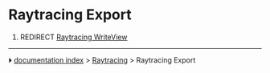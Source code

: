 # Raytracing Export
1.  REDIRECT [Raytracing WriteView](Raytracing_WriteView.md)



---
⏵ [documentation index](../README.md) > [Raytracing](Raytracing_Workbench.md) > Raytracing Export
